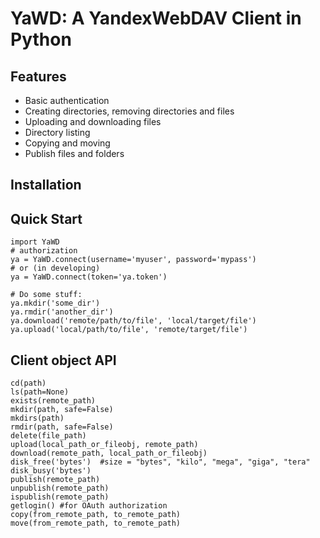 YaWD: A YandexWebDAV Client in Python
=====================================

Features
--------

* Basic authentication
* Creating directories, removing directories and files
* Uploading and downloading files
* Directory listing
* Copying and moving
* Publish files and folders

Installation
------------



Quick Start
-----------

    import YaWD
    # authorization
    ya = YaWD.connect(username='myuser', password='mypass')
    # or (in developing)
    ya = YaWD.connect(token='ya.token')
    
    # Do some stuff:
    ya.mkdir('some_dir')
    ya.rmdir('another_dir')
    ya.download('remote/path/to/file', 'local/target/file')
    ya.upload('local/path/to/file', 'remote/target/file')

Client object API
-----------------

    cd(path)
    ls(path=None)
    exists(remote_path)
    mkdir(path, safe=False)
    mkdirs(path)
    rmdir(path, safe=False)
    delete(file_path)
    upload(local_path_or_fileobj, remote_path)
    download(remote_path, local_path_or_fileobj)
    disk_free('bytes')  #size = "bytes", "kilo", "mega", "giga", "tera"
    disk_busy('bytes')
    publish(remote_path)
    unpublish(remote_path)
    ispublish(remote_path)
    getlogin() #for OAuth authorization
    copy(from_remote_path, to_remote_path)
    move(from_remote_path, to_remote_path)

